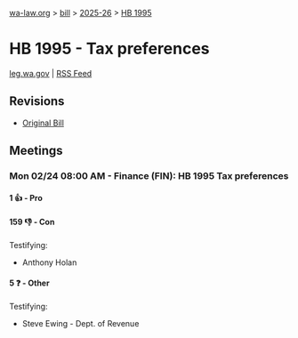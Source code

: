 [wa-law.org](/) > [bill](/bill/) > [2025-26](/bill/2025-26/) > [HB 1995](/bill/2025-26/hb/1995/)

# HB 1995 - Tax preferences
[leg.wa.gov](https://app.leg.wa.gov/billsummary?BillNumber=1995&Year=2025&Initiative=false) | [RSS Feed](./rss.xml)

## Revisions
* [Original Bill](1/)

## Meetings
### Mon 02/24 08:00 AM - Finance (FIN): HB 1995 Tax preferences
#### 1 👍 - Pro

#### 159 👎 - Con
Testifying:
* Anthony Holan

#### 5 ❓ - Other
Testifying:
* Steve Ewing - Dept. of Revenue
